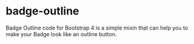 # badge-outline
Badge Outline code for Bootstrap 4 is a simple mixin that can help you to make your Badge look like an outline button.
